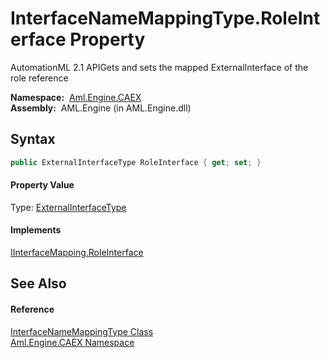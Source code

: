 InterfaceNameMappingType.RoleInterface Property
===============================================
AutomationML 2.1 APIGets and sets the mapped ExternalInterface of the role reference

  **Namespace:**  [Aml.Engine.CAEX][1]  
  **Assembly:**  AML.Engine (in AML.Engine.dll)

Syntax
------

```csharp
public ExternalInterfaceType RoleInterface { get; set; }
```

#### Property Value
Type: [ExternalInterfaceType][2]
#### Implements
[IInterfaceMapping.RoleInterface][3]  


See Also
--------

#### Reference
[InterfaceNameMappingType Class][4]  
[Aml.Engine.CAEX Namespace][1]  

[1]: ../README.md
[2]: ../ExternalInterfaceType/README.md
[3]: ../IInterfaceMapping/RoleInterface.md
[4]: README.md
[5]: https://www.automationml.org
[6]: ../../icons/logoShade.png